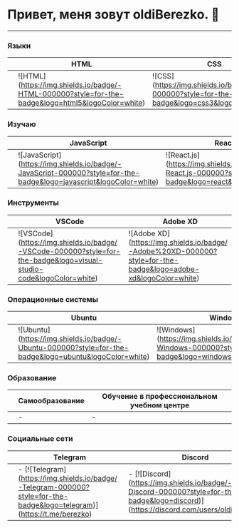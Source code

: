 # Привет, меня зовут oldiBerezko. 👋

---

### Языки

|  | HTML | CSS | SCSS | JavaScript | TypeScript |
|-|-|-|-|-|-|
|  | !\[HTML\](https://img.shields.io/badge/-HTML-000000?style=for-the-badge&logo=html5&logoColor=white) | !\[CSS\](https://img.shields.io/badge/-CSS-000000?style=for-the-badge&logo=css3&logoColor=white) | !\[SCSS\](https://img.shields.io/badge/-SCSS-000000?style=for-the-badge&logo=SCSS&logoColor=white) | !\[JavaScript\](https://img.shields.io/badge/-JavaScript-000000?style=for-the-badge&logo=javascript&logoColor=white) | !\[TypeScript\](https://img.shields.io/badge/-TypeScript-000000?style=for-the-badge&logo=typescript&logoColor=white) |

### Изучаю 

|  | JavaScript | React.js |
|-|-|-|
|  | !\[JavaScript\](https://img.shields.io/badge/-JavaScript-000000?style=for-the-badge&logo=javascript&logoColor=white) | !\[React.js\](https://img.shields.io/badge/-React.js-000000?style=for-the-badge&logo=react&logoColor=white) |

### Инструменты

|  | VSCode | Adobe XD | Figma | Git | Tailwind CSS | Vue.js | Vite |  
|-|-|-|-|-|-|-|-|
|  | !\[VSCode\](https://img.shields.io/badge/-VSCode-000000?style=for-the-badge&logo=visual-studio-code&logoColor=white) | !\[Adobe XD\](https://img.shields.io/badge/-Adobe%20XD-000000?style=for-the-badge&logo=adobe-xd&logoColor=white) | !\[Figma\](https://img.shields.io/badge/-Figma-000000?style=for-the-badge&logo=figma&logoColor=white) | !\[Git\](https://img.shields.io/badge/-Git-000000?style=for-the-badge&logo=git&logoColor=white) | !\[Tailwind CSS\](https://img.shields.io/badge/-Tailwind%20CSS-000000?style=for-the-badge&logo=tailwind-css&logoColor=white) | !\[Vue.js\](https://img.shields.io/badge/-Vue.js-000000?style=for-the-badge&logo=vue.js&logoColor=white) | !\[Vite\](https://img.shields.io/badge/-Vite-000000?style=for-the-badge&logo=vite&logoColor=white) |

### Операционные системы

|  | Ubuntu | Windows |
|-|-|-|  
|  | !\[Ubuntu\](https://img.shields.io/badge/-Ubuntu-000000?style=for-the-badge&logo=ubuntu&logoColor=white) | !\[Windows\](https://img.shields.io/badge/-Windows-000000?style=for-the-badge&logo=windows&logoColor=white) |

### Образование

|  | Самообразование | Обучение в профессиональном учебном центре |
|-|-|-|
|  | - | - |

### Социальные сети 

|  | Telegram | Discord | VK |
|-|-|-|-|
|  | - \[!\[Telegram\](https://img.shields.io/badge/-Telegram-000000?style=for-the-badge&logo=telegram)\](https://t.me/berezko) | - \[!\[Discord\](https://img.shields.io/badge/-Discord-000000?style=for-the-badge&logo=discord)\](https://discord.com/users/oldiberezko) | - \[!\[VK\](https://img.shields.io/badge/-VK-000000?style=for-the-badge&logo=vk)\](https://vk.com/oldiberezko) |
